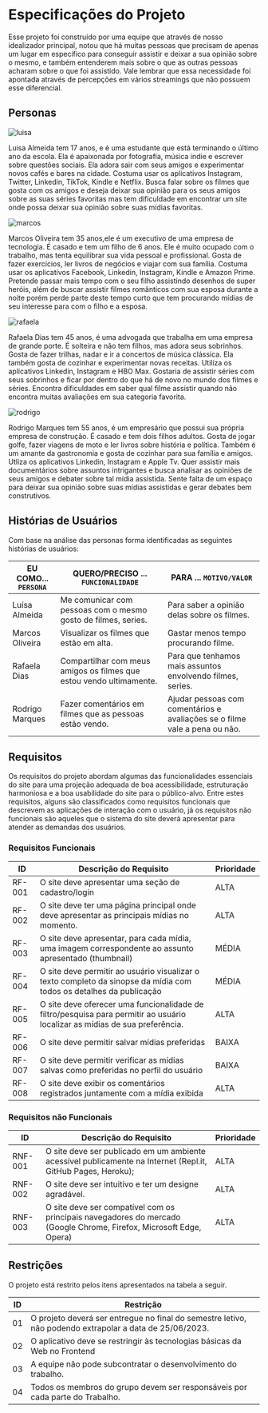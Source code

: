 # Especificações do Projeto

Esse projeto foi construído por uma equipe que através de nosso idealizador principal, notou que há muitas pessoas que precisam de apenas um lugar em específico para conseguir assistir e deixar a sua opinião sobre o mesmo, e também entenderem mais sobre o que as outras pessoas acharam sobre o que foi assistido. Vale lembrar que essa necessidade foi apontada através de percepções em vários streamings que não possuem esse diferencial.

## Personas

![luisa](https://user-images.githubusercontent.com/111918966/236958447-c0c98fc4-a753-459f-888b-6e60cba928f5.jpg)


Luisa Almeida tem 17 anos, e é uma estudante que está terminando o último ano da escola. Ela é apaixonada por fotografia, música indie e escrever sobre questões sociais. Ela adora sair com seus amigos e experimentar novos cafés e bares na cidade. Costuma usar os aplicativos Instagram, Twitter, Linkedin, TikTok, Kindle e Netflix. Busca falar sobre os filmes que gosta com os amigos e deseja deixar sua opinião para os seus amigos sobre as suas séries favoritas mas tem dificuldade em encontrar um site onde possa deixar sua opinião sobre suas mídias favoritas.

![marcos](https://user-images.githubusercontent.com/111918966/236958460-7d5d9b30-d337-4c9b-9e91-02f1ee4ec3e9.jpg)

Marcos Oliveira tem 35 anos,ele é um executivo de uma empresa de tecnologia. É casado e tem um filho de 6 anos. Ele é muito ocupado com o trabalho, mas tenta equilibrar sua vida pessoal e profissional. Gosta de fazer exercícios, ler livros de negócios e viajar com sua família. Costuma usar os aplicativos Facebook, Linkedin, Instagram, Kindle e Amazon Prime. Pretende passar mais tempo com o seu filho assistindo desenhos de super heróis, além de buscar assistir filmes românticos com sua esposa durante a noite porém perde parte deste tempo curto que tem procurando mídias de seu interesse para com o filho e a esposa.

![rafaela](https://user-images.githubusercontent.com/111918966/236958484-d7b2bb2b-e5ac-4f25-b39a-3569b962a351.jpg)

Rafaela Dias tem 45 anos, é uma advogada que trabalha em uma empresa de grande porte. É solteira e não tem filhos, mas adora seus sobrinhos. Gosta de fazer trilhas, nadar e ir a concertos de música clássica. Ela também gosta de cozinhar e experimentar novas receitas. Utiliza os aplicativos Linkedin, Instagram e HBO Max. Gostaria de assistir séries com seus sobrinhos e ficar por dentro do que há de novo no mundo dos filmes e séries. Encontra dificuldades em saber qual filme assistir quando não encontra muitas avaliações em sua categoria favorita.

![rodrigo](https://user-images.githubusercontent.com/111918966/236958468-42540af4-05ed-4604-a582-18ffb941c41d.jpg)

Rodrigo Marques tem 55 anos, é um empresário que possui sua própria empresa de construção. É casado e tem dois filhos adultos. Gosta de jogar golfe, fazer viagens de moto e ler livros sobre história e política. Também é um amante da gastronomia e gosta de cozinhar para sua família e amigos. Utliza os aplicativos Linkedin, Instagram e Apple Tv. Quer assistir mais documentários sobre assuntos intrigantes e busca analisar as opiniões de seus amigos e debater sobre tal mídia assistida. Sente falta de um espaço para deixar sua opinião sobre suas mídias assistidas e gerar debates bem construtivos.

## Histórias de Usuários

Com base na análise das personas forma identificadas as seguintes histórias de usuários:

|EU COMO... `PERSONA`| QUERO/PRECISO ... `FUNCIONALIDADE` |PARA ... `MOTIVO/VALOR`                 |
|--------------------|------------------------------------|----------------------------------------|
|Luísa Almeida   | Me comunicar com pessoas com o mesmo gosto de filmes, series.           | Para saber a opinião delas sobre os filmes.               |
|Marcos Oliveira      | Visualizar os filmes que estão em alta.                 | Gastar menos tempo procurando filme. |
|Rafaela Dias       | Compartilhar com meus amigos os filmes que estou vendo ultimamente.                 | Para que tenhamos mais assuntos envolvendo filmes, series. |
|Rodrigo Marques       | Fazer comentários em filmes que as pessoas estão vendo.                 | Ajudar pessoas com comentários e avaliações se o filme vale a pena ou não. |


## Requisitos

Os requisitos do projeto abordam algumas das funcionalidades essenciais do site para uma projeção adequada de boa acessibilidade, estruturação harmoniosa e a boa usabilidade do site para o público-alvo. Entre estes requisitos, alguns são classificados como requisitos funcionais que descrevem as aplicações de interação com o usuário, já os requisitos não funcionais são aqueles que o sistema do site deverá apresentar para atender as demandas dos usuários. 

### Requisitos Funcionais

|ID    | Descrição do Requisito  | Prioridade |
|------|-----------------------------------------|----|
|RF-001| O site deve apresentar uma seção de cadastro/login  | ALTA | 
|RF-002| O site deve ter uma página principal onde deve apresentar as principais mídias no momento.    | ALTA |
|RF-003| O site deve apresentar, para cada mídia, uma imagem correspondente ao assunto apresentado (thumbnail)  | MÉDIA | 
|RF-004| O site deve permitir ao usuário visualizar o texto completo da sinopse da mídia com todos os detalhes da publicação    | MÉDIA |
|RF-005| O site deve oferecer uma funcionalidade de filtro/pesquisa para permitir ao usuário localizar as mídias de sua preferência. | ALTA | 
|RF-006| O site deve permitir salvar mídias preferidas    | BAIXA |
|RF-007| O site deve permitir verificar as mídias salvas como preferidas no perfil do usuário  | BAIXA |
|RF-008| O site deve exibir os comentários registrados juntamente com a mídia exibida  | ALTA | 


### Requisitos não Funcionais

|ID     | Descrição do Requisito  |Prioridade |
|-------|-------------------------|----|
|RNF-001| O site deve ser publicado em um ambiente acessível publicamente na Internet (Repl.it, GitHub Pages, Heroku); | ALTA |
|RNF-002| O site deve ser intuitivo e ter um designe agradável.  |  ALTA | 
|RNF-003|O site deve ser compatível com os principais navegadores do mercado (Google Chrome, Firefox, Microsoft Edge, Opera)  |  ALTA | 



## Restrições

O projeto está restrito pelos itens apresentados na tabela a seguir.

|ID| Restrição                                             |
|--|-------------------------------------------------------|
|01| O projeto deverá ser entregue no final do semestre letivo, não podendo extrapolar a data de 25/06/2023.|
|02| O aplicativo deve se restringir às tecnologias básicas da Web no Frontend |
|03| A equipe não pode subcontratar o desenvolvimento do trabalho.|
|04| Todos os membros do grupo devem ser responsáveis por cada parte do Trabalho.|


